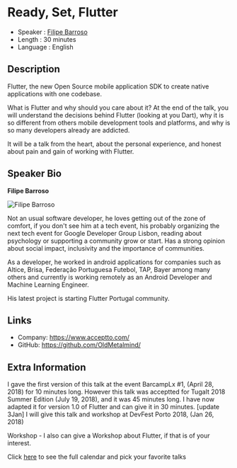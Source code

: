 Ready, Set, Flutter
=========================

* Speaker   : [Filipe Barroso](https://pixels.camp/OldMetalmind)
* Length    : 30 minutes
* Language  : English

Description
-----------

Flutter, the new Open Source mobile application SDK to create native applications with one codebase.

What is Flutter and why should you care about it? At the end of the talk, you will understand the decisions behind Flutter (looking at you Dart), why it is so different from others mobile development tools and platforms, and why is so many developers already are addicted.

It will be a talk from the heart, about the personal experience, and honest about pain and gain of working with Flutter.

Speaker Bio
-----------

**Filipe Barroso**

![Filipe Barroso](https://avatars0.githubusercontent.com/u/404874?v=4)

Not an usual software developer, he loves getting out of the zone of comfort, if you don't see him at a tech event, his probably organizing the next tech event for Google Developer Group Lisbon, reading about psychology or supporting a community grow or start. Has a strong opinion about social impact, inclusivity and the importance of communities.

As a developer, he worked in android applications for companies such as Altice, Brisa, Federação Portuguesa Futebol, TAP, Bayer among many others and currently is working remotely as an Android Developer and Machine Learning Engineer.

His latest project is starting Flutter Portugal community.

Links
-----

* Company: https://www.acceptto.com/
* GitHub: https://github.com/OldMetalmind/

Extra Information
-----------------

I gave the first version of this talk at the event BarcampLx #1, (April 28, 2018) for 10 minutes long. However this talk was acceptted for TugaIt 2018 Summer Edition (July 19, 2018), and it was 45 minutes long. I have now adapted it for version 1.0 of Flutter and can give it in 30 minutes. 
[update 3Jan] I will give this talk and workshop at DevFest Porto 2018, (Jan 26, 2018)

Workshop - I also can give a Workshop about Flutter, if that is of your interest.

Click [here][1] to see the full calendar and pick your favorite talks

[1]: https://pixels.camp/schedule/

